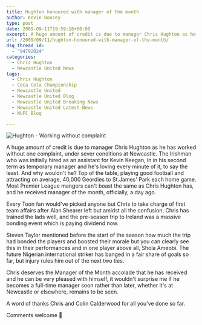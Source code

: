 ```yaml
---
title: Hughton honoured with manager of the month
author: Kevin Doocey
type: post
date: 2009-09-11T19:59:18+00:00
excerpt: A huge amount of credit is due to manager Chris Hughton as he has worked without one..
url: /2009/09/11/hughton-honoured-with-manager-of-the-month/
dsq_thread_id:
  - "94792024"
categories:
  - Chris Hughton
  - Newcastle United News
tags:
  - Chris Hughton
  - Coca Cola Championship
  - Newcastle United
  - Newcastle United Blog
  - Newcastle United Breaking News
  - Newcastle United Latest News
  - NUFC Blog

---
```

![Hughton - Working without complaint](http://static.guim.co.uk/sys-images/Sport/Pix/columnists/2009/3/15/1237135309065/Chris-Hughton-001.jpg)

A huge amount of credit is due to manager Chris Hughton as he has worked without one complaint, under sever conditions at Newcastle. The Irishman who was initially hired as an assistant for Kevin Keegan, in in his second term as temporary manager and he's loving every minute of it, to say the least. And why wouldn't he? Top of the table, playing good football and attracting on average, 40,000 Geordies to St.James' Park each home game. Most Premier League mangers can't boast the same as Chris Hughton has, and he received manager of the month, officially, a day ago.

Every Toon fan would've picked anyone but Chris to take charge of first team affairs after Alan Shearer left but amidst all the confusion, Chris has trained the lads well, and the pre-season trip to Ireland was a massive bonding event which is paying dividend now.

Steven Taylor mentioned before the start of the season how much the trip had bonded the players and boosted their morale but you can clearly see this in their performances and in one player above all, Shola Ameobi. The future Nigerian international striker has banged in a fair share of goals so far, but injury rules him out of the next two ties.

Chris deserves the Manager of the Month accolade that he has received and he can be very pleased with himself, it wouldn't surprise me if he becomes a full-time manager soon rather than later, whether it's at Newcastle or elsewhere, remains to be seen.

A word of thanks Chris and Colin Calderwood for all you've done so far.

Comments welcome 🙂
